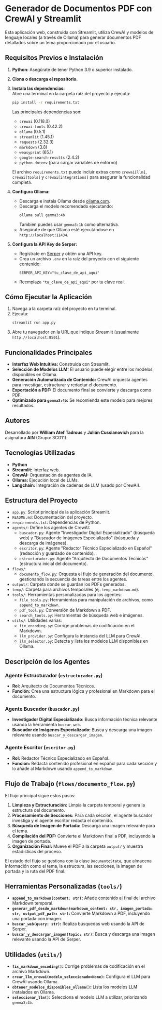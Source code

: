 # Generador de Documentos PDF con CrewAI y Streamlit

Esta aplicación web, construida con Streamlit, utiliza CrewAI y modelos de lenguaje locales (a través de Ollama) para generar documentos PDF detallados sobre un tema proporcionado por el usuario.

## Requisitos Previos e Instalación

1. **Python:** Asegúrate de tener Python 3.9 o superior instalado.
2. **Clona o descarga el repositorio.**
3. **Instala las dependencias:**  
   Abre una terminal en la carpeta raíz del proyecto y ejecuta:
   ```bash
   pip install -r requirements.txt
   ```
   Las principales dependencias son:
   - `crewai` (0.118.0)
   - `crewai-tools` (0.42.2)
   - `ollama` (0.5.1)
   - `streamlit` (1.45.1)
   - `requests` (2.32.3)
   - `markdown` (3.8)
   - `weasyprint` (65.1)
   - `google-search-results` (2.4.2)
   - `python-dotenv` (para cargar variables de entorno)

   El archivo `requirements.txt` puede incluir extras como `crewai[llm]`, `crewai[tools]` y `crewai[integrations]` para asegurar la funcionalidad completa.

4. **Configura Ollama:**
   - Descarga e instala Ollama desde [ollama.com](https://ollama.com/).
   - Descarga el modelo recomendado ejecutando:
     ```bash
     ollama pull gemma3:4b
     ```
     También puedes usar `gemma3:1b` como alternativa.
   - Asegúrate de que Ollama esté ejecutándose en `http://localhost:11434`.

5. **Configura la API Key de Serper:**
   - Regístrate en [Serper](https://serper.dev) y obtén una API key.
   - Crea un archivo `.env` en la raíz del proyecto con el siguiente contenido:
     ```
     SERPER_API_KEY="tu_clave_de_api_aqui"
     ```
   - Reemplaza `"tu_clave_de_api_aqui"` por tu clave real.

## Cómo Ejecutar la Aplicación

1. Navega a la carpeta raíz del proyecto en tu terminal.
2. Ejecuta:
   ```bash
   streamlit run app.py
   ```
3. Abre tu navegador en la URL que indique Streamlit (usualmente `http://localhost:8501`).

## Funcionalidades Principales

- **Interfaz Web Intuitiva:** Construida con Streamlit.
- **Selección de Modelos LLM:** El usuario puede elegir entre los modelos disponibles en Ollama.
- **Generación Automatizada de Contenido:** CrewAI orquesta agentes para investigar, estructurar y redactar el documento.
- **Exportación a PDF:** El documento final se convierte y descarga como PDF.
- **Optimizado para `gemma3:4b`:** Se recomienda este modelo para mejores resultados.

## Autores

Desarrollado por **William Atef Tadrous** y **Julián Cussianovich** para la asignatura **AIN** (Grupo: 3CO11).

## Tecnologías Utilizadas

- **Python**
- **Streamlit:** Interfaz web.
- **CrewAI:** Orquestación de agentes de IA.
- **Ollama:** Ejecución local de LLMs.
- **Langchain:** Integración de cadenas de LLM (usado por CrewAI).

## Estructura del Proyecto

- `app.py`: Script principal de la aplicación Streamlit.
- `README.md`: Documentación del proyecto.
- `requirements.txt`: Dependencias de Python.
- `agents/`: Define los agentes de CrewAI:
  - `buscador.py`: Agente "Investigador Digital Especializado" (búsqueda web) y "Buscador de Imágenes Especializado" (búsqueda y descarga de imágenes).
  - `escritor.py`: Agente "Redactor Técnico Especializado en Español" (redacción y guardado de contenido).
  - `estructurador.py`: Agente "Arquitecto de Documentos Técnicos" (estructura inicial del documento).
- `flows/`:
  - `documento_flow.py`: Orquesta el flujo de generación del documento, gestionando la secuencia de tareas entre los agentes.
- `output/`: Carpeta donde se guardan los PDFs generados.
- `temp/`: Carpeta para archivos temporales (ej. `temp_markdown.md`).
- `tools/`: Herramientas personalizadas para los agentes:
  - `file_tools.py`: Herramientas para manipulación de archivos, como `append_to_markdown`.
  - `pdf_tool.py`: Conversión de Markdown a PDF.
  - `search_tools.py`: Herramientas de búsqueda web e imágenes.
- `utils/`: Utilidades varias:
  - `fix_encoding.py`: Corrige problemas de codificación en el Markdown.
  - `llm_provider.py`: Configura la instancia del LLM para CrewAI.
  - `llm_selector.py`: Detecta y lista los modelos LLM disponibles en Ollama.

## Descripción de los Agentes

### Agente Estructurador (`estructurador.py`)
- **Rol:** Arquitecto de Documentos Técnicos.
- **Función:** Crea una estructura lógica y profesional en Markdown para el documento.

### Agente Buscador (`buscador.py`)
- **Investigador Digital Especializado:** Busca información técnica relevante usando la herramienta `buscar_web`.
- **Buscador de Imágenes Especializado:** Busca y descarga una imagen relevante usando `buscar_y_descargar_imagen`.

### Agente Escritor (`escritor.py`)
- **Rol:** Redactor Técnico Especializado en Español.
- **Función:** Redacta contenido profesional en español para cada sección y lo añade al Markdown usando `append_to_markdown`.

## Flujo de Trabajo (`flows/documento_flow.py`)

El flujo principal sigue estos pasos:

1. **Limpieza y Estructuración:** Limpia la carpeta temporal y genera la estructura del documento.
2. **Procesamiento de Secciones:** Para cada sección, el agente buscador investiga y el agente escritor redacta el contenido.
3. **Búsqueda de Imagen de Portada:** Descarga una imagen relevante para el tema.
4. **Compilación del PDF:** Convierte el Markdown final a PDF, incluyendo la imagen de portada.
5. **Organización Final:** Mueve el PDF a la carpeta `output/` y muestra estadísticas del proceso.

El estado del flujo se gestiona con la clase `DocumentoState`, que almacena información como el tema, la estructura, las secciones, la imagen de portada y la ruta del PDF final.

## Herramientas Personalizadas (`tools/`)

- **`append_to_markdown(content: str)`:** Añade contenido al final del archivo Markdown temporal.
- **`generar_pdf_desde_markdown(markdown_content: str, imagen_portada: str, output_pdf_path: str)`:** Convierte Markdown a PDF, incluyendo una portada con imagen.
- **`buscar_web(query: str)`:** Realiza búsquedas web usando la API de Serper.
- **`buscar_y_descargar_imagen(topic: str)`:** Busca y descarga una imagen relevante usando la API de Serper.

## Utilidades (`utils/`)

- **`fix_markdown_encoding()`:** Corrige problemas de codificación en el archivo Markdown.
- **`crear_llm_crewai(modelo_seleccionado=None)`:** Configura el LLM para CrewAI usando Ollama.
- **`obtener_modelos_disponibles_ollama()`:** Lista los modelos LLM instalados en Ollama.
- **`seleccionar_llm()`:** Selecciona el modelo LLM a utilizar, priorizando `gemma3:4b`.
